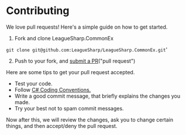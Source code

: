 Contributing
===================
We love pull requests! Here's a simple guide on how to get started.

 1. Fork and clone LeagueSharp.CommonEx
 
  `git clone git@github.com:LeagueSharp/LeagueSharp.CommonEx.git`'
  
  
 2.  Push to your fork, and [submit a PR](https://github.com/LeagueSharp/LeagueSharp.CommonEx/compare)("pull request")


Here are some tips to get your pull request accepted.

 - Test your code.
 - Follow [C# Coding Conventions.](https://msdn.microsoft.com/en-us/library/ff926074.aspx?f=255&MSPPError=-2147217396)
 - Write a good commit message, that briefly explains the changes you made.
 - Try your best not to spam commit messages.

Now after this, we will review the changes, ask you to change certain things, and then accept/deny the pull request.